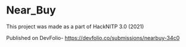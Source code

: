 # Near_Buy
This project was made as a part of HackNITP 3.0 (2021)


Published on DevFolio-  https://devfolio.co/submissions/nearbuy-34c0




